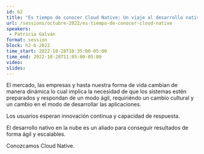 ```yaml
---
id: b2
title: "Es tiempo de conocer Cloud Native: Un viaje al desarrollo nativo en la nube"
url: /sessions/octubre-2022/es-tiempo-de-conocer-cloud-native
speakers:
 - Patricia Galván
format: session
block: h2-b-2022
time_start: 2022-10-28T10:35:00-05:00
time_end: 2022-10-28T11:05:00-05:00
video:
slides:
---
```


El mercado, las empresas y hasta nuestra forma de vida cambian de manera dinámica lo
cual implica la necesidad de que los sistemas estén preparados y respondan de un
modo ágil, requiriéndo un cambio cultural y un cambio en el modo de desarrollar las aplicaciones.

Los usuarios esperan innovación continua y capacidad de respuesta.

El desarrollo nativo en la nube es un aliado para conseguir resultados de forma ágil y
escalables.

Conozcamos Cloud Native.